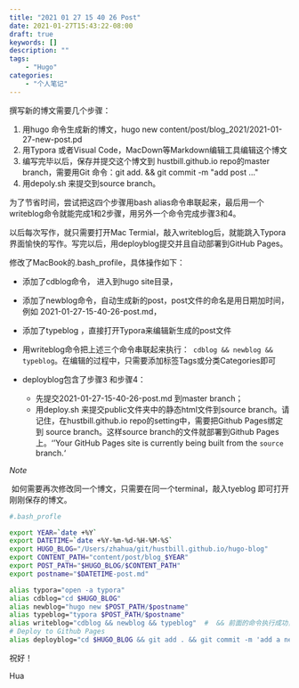```yaml
---
title: "2021 01 27 15 40 26 Post"
date: 2021-01-27T15:43:22-08:00
draft: true
keywords: []
description: ""
tags: 
	- "Hugo"
categories: 
    - "个人笔记"
---
```


撰写新的博文需要几个步骤：

1. 用hugo 命令生成新的博文，hugo new content/post/blog_2021/2021-01-27-new-post.pd
2. 用Typora 或者Visual Code，MacDown等Markdown编辑工具编辑这个博文
3. 编写完毕以后，保存并提交这个博文到 hustbill.github.io repo的master branch，需要用Git 命令：git add. && git commit -m "add post ..."
4. 用depoly.sh 来提交到source branch。

为了节省时间，尝试把这四个步骤用bash alias命令串联起来，最后用一个writeblog命令就能完成1和2步骤，用另外一个命令完成步骤3和4。

以后每次写作，就只需要打开Mac Termial，敲入writeblog后，就能跳入Typora界面愉快的写作。写完以后，用deployblog提交并且自动部署到GitHub Pages。

修改了MacBook的.bash_profile，具体操作如下：


- 添加了cdblog命令， 进入到hugo site目录，
- 添加了newblog命令，自动生成新的post，post文件的命名是用日期加时间，例如 2021-01-27-15-40-26-post.md，
- 添加了typeblog ，直接打开Typora来编辑新生成的post文件
- 用writeblog命令把上述三个命令串联起来执行：``` cdblog && newblog && typeblog```。在编辑的过程中，只需要添加标签Tags或分类Categories即可
- deployblog包含了步骤3 和步骤4： 

  - 先提交2021-01-27-15-40-26-post.md 到master branch；
  - 用deploy.sh 来提交public文件夹中的静态html文件到source branch。请记住，在hustbill.github.io repo的setting中，需要把Github Pages绑定到 source branch。这样source branch的文件就部署到Github Pages上。‘’Your GitHub Pages site is currently being built from the `source` branch.‘

*Note*

​	如何需要再次修改同一个博文，只需要在同一个terminal，敲入tyeblog 即可打开刚刚保存的博文。

  

```bash
#.bash_profle

export YEAR=`date +%Y`
export DATETIME=`date +%Y-%m-%d-%H-%M-%S`
export HUGO_BLOG="/Users/zhahua/git/hustbill.github.io/hugo-blog"
export CONTENT_PATH="content/post/blog_$YEAR"
export POST_PATH="$HUGO_BLOG/$CONTENT_PATH"
export postname="$DATETIME-post.md"

alias typora="open -a typora"
alias cdblog="cd $HUGO_BLOG"
alias newblog="hugo new $POST_PATH/$postname"
alias typeblog="typora $POST_PATH/$postname"
alias writeblog="cdblog && newblog && typeblog"  #  && 前面的命令执行成功，才会执行后面的命令
# Deploy to Github Pages
alias deployblog="cd $HUGO_BLOG && git add . && git commit -m 'add a new post $postname' && ./deploy.sh"
```



祝好！

Hua



